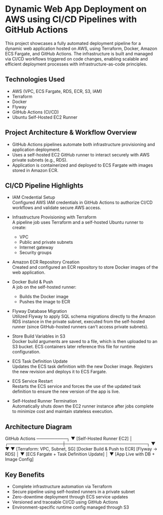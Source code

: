 # Dynamic Web App Deployment on AWS using CI/CD Pipelines with GitHub Actions

This project showcases a fully automated deployment pipeline for a dynamic web application hosted on AWS, using Terraform, Docker, Amazon ECS Fargate, and GitHub Actions. The infrastructure is built and managed via CI/CD workflows triggered on code changes, enabling scalable and efficient deployment processes with infrastructure-as-code principles.

## Technologies Used

- AWS (VPC, ECS Fargate, RDS, ECR, S3, IAM)
- Terraform
- Docker
- Flyway
- GitHub Actions (CI/CD)
- Ubuntu Self-Hosted EC2 Runner

## Project Architecture & Workflow Overview

- GitHub Actions pipelines automate both infrastructure provisioning and application deployment.
- Uses a self-hosted EC2 GitHub runner to interact securely with AWS private subnets (e.g., RDS).
- Application is containerized and deployed to ECS Fargate with images stored in Amazon ECR.

## CI/CD Pipeline Highlights

- IAM Credential Setup  
  Configured AWS IAM credentials in GitHub Actions to authorize CI/CD workflows and validate secure AWS access.

- Infrastructure Provisioning with Terraform  
  A pipeline job uses Terraform and a self-hosted Ubuntu runner to create:

  - VPC
  - Public and private subnets
  - Internet gateway
  - Security groups

- Amazon ECR Repository Creation  
  Created and configured an ECR repository to store Docker images of the web application.

- Docker Build & Push  
  A job on the self-hosted runner:

  - Builds the Docker image
  - Pushes the image to ECR

- Flyway Database Migration  
  Utilized Flyway to apply SQL schema migrations directly to the Amazon RDS instance in the private subnet, executed from the self-hosted runner (since GitHub-hosted runners can't access private subnets).

- Store Build Variables in S3  
  Docker build arguments are saved to a file, which is then uploaded to an S3 bucket. ECS containers later reference this file for runtime configuration.

- ECS Task Definition Update  
  Updates the ECS task definition with the new Docker image. Registers the new revision and deploys it to ECS Fargate.

- ECS Service Restart  
  Restarts the ECS service and forces the use of the updated task definition to ensure the new version of the app is live.

- Self-Hosted Runner Termination  
  Automatically shuts down the EC2 runner instance after jobs complete to minimize cost and maintain stateless execution.

## Architecture Diagram

GitHub Actions ──────────┐
▼
[Self-Hosted Runner EC2]
│
┌──────────────────┼───────────────────────────┐
▼ ▼ ▼
[Terraform: VPC, Subnet, SG] [Docker Build & Push to ECR] [Flyway → RDS]
│
▼
[ECS Fargate + Task Definition Update]
│
▼
[App Live with DB + Image Config]

## Key Benefits

- Complete infrastructure automation via Terraform
- Secure pipeline using self-hosted runners in a private subnet
- Zero-downtime deployment through ECS service updates
- Versioned and traceable CI/CD using GitHub Actions
- Environment-specific runtime config managed through S3
